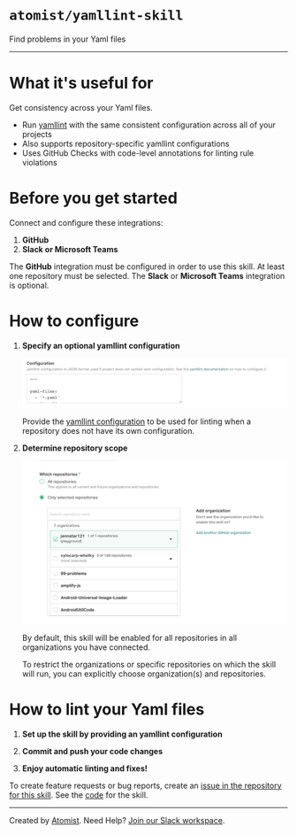 # `atomist/yamllint-skill`

<!---atomist-skill-description:start--->

Find problems in your Yaml files

<!---atomist-skill-description:end--->

---

<!---atomist-skill-readme:start--->

# What it's useful for

Get consistency across your Yaml files.

* Run [yamllint](https://yamllint.readthedocs.io) with the same 
consistent configuration across all of your projects
* Also supports repository-specific yamllint configurations
* Uses GitHub Checks with code-level annotations for linting rule violations

# Before you get started

Connect and configure these integrations:

1. **GitHub**
1. **Slack or Microsoft Teams**

The **GitHub** integration must be configured in order to use this skill. At
least one repository must be selected. The **Slack** or **Microsoft Teams** 
integration is optional.

# How to configure

1. **Specify an optional yamllint configuration**

    ![Configuration](docs/images/config.png)

    Provide the [yamllint configuration](https://yamllint.readthedocs.io/en/stable/configuration.html)
    to be used for linting when a repository does not have its own configuration.

1. **Determine repository scope**

   ![Repository filter](docs/images/repo-filter.png)

   By default, this skill will be enabled for all repositories in all
   organizations you have connected.

   To restrict the organizations or specific repositories on which the skill
   will run, you can explicitly choose organization(s) and repositories.

# How to lint your Yaml files

1. **Set up the skill by providing an yamllint configuration**

1. **Commit and push your code changes**

1. **Enjoy automatic linting and fixes!**

To create feature requests or bug reports, create an [issue in the repository for this skill](https://github.com/atomist-skills/yamllint-skill/issues).
See the [code](https://github.com/atomist-skills/yamllint-skill) for the skill.

<!---atomist-skill-readme:end--->

---

Created by [Atomist][atomist].
Need Help?  [Join our Slack workspace][slack].

[atomist]: https://atomist.com/ (Atomist - How Teams Deliver Software)
[slack]: https://join.atomist.com/ (Atomist Community Slack)
